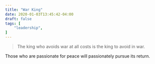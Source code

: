 ```yaml
---
title: "War King"
date: 2020-01-03T13:45:42-04:00
draft: false
tags: [
	"leadership",
]
---
```

> The king who avoids war at all costs is the king to avoid in war.

Those who are passionate for peace will passionately pursue its return.
